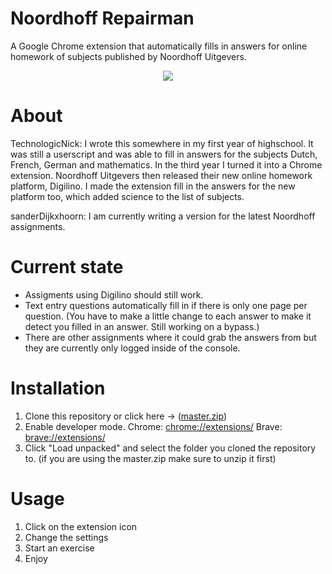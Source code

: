 # Noordhoff Repairman
A Google Chrome extension that automatically fills in answers for online homework of subjects published by Noordhoff Uitgevers.

<p align="center">
  <img src="https://user-images.githubusercontent.com/15117158/144047783-00b2ea8e-75f0-40dd-96db-72ef24d645a8.png">
</p>

# About
TechnologicNick:
I wrote this somewhere in my first year of highschool. It was still a userscript and was able to fill in answers for the subjects Dutch, French, German and mathematics. In the third year I turned it into a Chrome extension. Noordhoff Uitgevers then released their new online homework platform, Digilino. I made the extension fill in the answers for the new platform too, which added science to the list of subjects.

sanderDijkxhoorn:
I am currently writing a version for the latest Noordhoff assignments.

# Current state
* Assigments using Digilino should still work.
* Text entry questions automatically fill in if there is only one page per question. (You have to make a little change to each answer to make it detect you filled in an answer. Still working on a bypass.)
* There are other assignments where it could grab the answers from but they are currently only logged inside of the console.

# Installation
1. Clone this repository or click here -> (<a href="https://github.com/sanderDijkxhoorn/NoordhoffRepairman/archive/refs/heads/main.zip" target="_blank">master.zip</a>)
2. Enable developer mode. Chrome: [chrome://extensions/](chrome://extensions/) Brave: [brave://extensions/](brave://extensions/)
3. Click "Load unpacked" and select the folder you cloned the repository to. (if you are using the master.zip make sure to unzip it first)

# Usage
1. Click on the extension icon
2. Change the settings
3. Start an exercise
4. Enjoy
